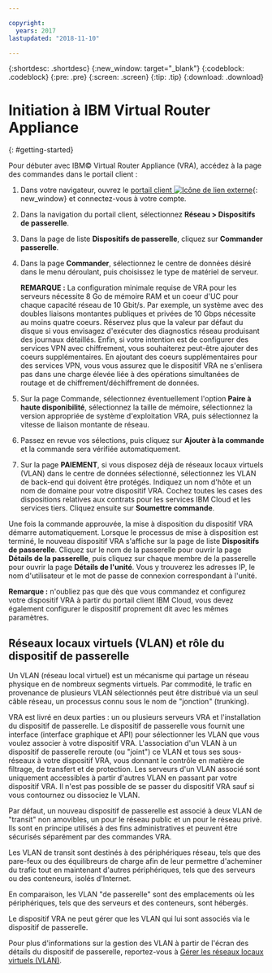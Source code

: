 ```yaml
---

copyright:
  years: 2017
lastupdated: "2018-11-10"

---
```


{:shortdesc: .shortdesc}
{:new_window: target="_blank"}
{:codeblock: .codeblock}
{:pre: .pre}
{:screen: .screen}
{:tip: .tip}
{:download: .download}


# Initiation à IBM Virtual Router Appliance
{: #getting-started}

Pour débuter avec IBM© Virtual Router Appliance (VRA), accédez à la page des commandes dans le portail client :

1. Dans votre navigateur, ouvrez le [portail client ![Icône de lien externe](../../icons/launch-glyph.svg "Icône de lien externe")](https://control.softlayer.com/){: new_window} et connectez-vous à votre compte.
2. Dans la navigation du portail client, sélectionnez **Réseau > Dispositifs de passerelle**.
3. Dans la page de liste **Dispositifs de passerelle**, cliquez sur **Commander passerelle**.
4. Dans la page **Commander**, sélectionnez le centre de données désiré dans le menu déroulant, puis choisissez le type de matériel de serveur.

    **REMARQUE :** La configuration minimale requise de VRA pour les serveurs nécessite 8 Go de mémoire RAM et un coeur d'UC pour chaque capacité réseau de 10 Gbit/s. Par exemple, un système avec des doubles liaisons montantes publiques et privées de 10 Gbps nécessite au moins quatre coeurs. Réservez plus que la valeur par défaut du disque si vous envisagez d'exécuter des diagnostics réseau produisant des journaux détaillés. Enfin, si votre intention est de configurer des services VPN avec chiffrement, vous souhaiterez peut-être ajouter des coeurs supplémentaires. En ajoutant des coeurs supplémentaires pour des services VPN, vous vous assurez que le dispositif VRA ne s'enlisera pas dans une charge élevée liée à des opérations simultanées de routage et de chiffrement/déchiffrement de données.

5. Sur la page Commande, sélectionnez éventuellement l'option **Paire à haute disponibilité**, sélectionnez la taille de mémoire, sélectionnez la version appropriée de système d'exploitation VRA, puis sélectionnez la vitesse de liaison montante de réseau.

6. Passez en revue vos sélections, puis cliquez sur **Ajouter à la commande** et la commande sera vérifiée automatiquement.
7. Sur la page **PAIEMENT**, si vous disposez déjà de réseaux locaux virtuels (VLAN) dans le centre de données sélectionné, sélectionnez les VLAN de back-end qui doivent être protégés. Indiquez un nom d'hôte et un nom de domaine pour votre dispositif VRA. Cochez toutes les cases des dispositions relatives aux contrats pour les services IBM Cloud et les services tiers. Cliquez ensuite sur **Soumettre commande**.

Une fois la commande approuvée, la mise à disposition du dispositif VRA démarre automatiquement. Lorsque le processus de mise à disposition est terminé, le nouveau dispositif VRA s'affiche sur la page de liste **Dispositifs de passerelle**. Cliquez sur le nom de la passerelle pour ouvrir la page **Détails de la passerelle**, puis cliquez sur chaque membre de la passerelle pour ouvrir la page **Détails de l'unité**. Vous y trouverez les adresses IP, le nom d'utilisateur et le mot de passe de connexion correspondant à l'unité.  

**Remarque :** n'oubliez pas que dès que vous commandez et configurez votre dispositif VRA à partir du portail client IBM Cloud, vous devez également configurer le dispositif proprement dit avec les mêmes paramètres.

## Réseaux locaux virtuels (VLAN) et rôle du dispositif de passerelle
Un VLAN (réseau local virtuel) est un mécanisme qui partage un réseau physique en de nombreux segments virtuels. Par commodité, le trafic en provenance de plusieurs VLAN sélectionnés peut être distribué via un seul câble réseau, un processus connu sous le nom de "jonction" (trunking).

VRA est livré en deux parties : un ou plusieurs serveurs VRA et l'installation du dispositif de passerelle. Le dispositif de passerelle vous fournit une interface (interface graphique et API) pour sélectionner les VLAN que vous voulez associer à votre dispositif VRA. L'association d'un VLAN à un dispositif de passerelle reroute (ou "joint") ce VLAN et tous ses sous-réseaux à votre dispositif VRA, vous donnant le contrôle en matière de filtrage, de transfert et de protection. Les serveurs d'un VLAN associé sont uniquement accessibles à partir d'autres VLAN en passant par votre dispositif VRA. Il n'est pas possible de se passer du dispositif VRA sauf si vous contournez ou dissociez le VLAN.

Par défaut, un nouveau dispositif de passerelle est associé à deux VLAN de "transit" non amovibles, un pour le réseau public et un pour le réseau privé. Ils sont en principe utilisés à des fins administratives et peuvent être sécurisés séparément par des commandes VRA.

Les VLAN de transit sont destinés à des périphériques réseau, tels que des pare-feux ou des équilibreurs de charge afin de leur permettre d'acheminer du trafic tout en maintenant d'autres périphériques, tels que des serveurs ou des conteneurs, isolés d'Internet.

En comparaison, les VLAN "de passerelle" sont des emplacements où les périphériques, tels que des serveurs et des conteneurs, sont hébergés.

Le dispositif VRA ne peut gérer que les VLAN qui lui sont associés via le dispositif de passerelle.

Pour plus d'informations sur la gestion des VLAN à partir de l'écran des détails du dispositif de passerelle, reportez-vous à [Gérer les réseaux locaux virtuels (VLAN)](/docs/infrastructure/virtual-router-appliance?topic=virtual-router-appliance-managing-your-vlans).
